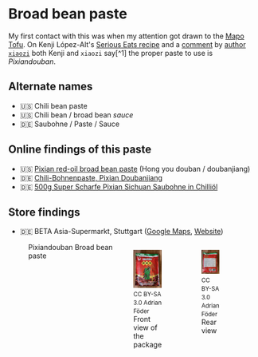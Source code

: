 # Broad bean paste

My first contact with this was when my attention got drawn to the [Mapo Tofu](../recipes/mapo-tofu.md). On Kenji López-Alt's [Serious Eats recipe](https://www.seriouseats.com/real-deal-mapo-dofu-tofu-chinese-sichuan-recipe) and a [comment](https://www.seriouseats.com/real-deal-mapo-dofu-tofu-chinese-sichuan-recipe#comment-5523380302) by [author `xiaozi`](https://disqus.com/by/xiaozi/) both Kenji and `xiaozi` say[^1] the proper paste to use is _Pixiandouban_.

## Alternate names

* 🇺🇸 Chili bean paste
* 🇺🇸 Chili bean / broad bean _sauce_
* 🇩🇪 Saubohne / Paste / Sauce

## Online findings of this paste

* 🇺🇸 <span itemprop="ingredient">[Pixian red-oil broad bean paste](https://themalamarket.com/collections/all/products/red-oil-pixian-chili-bean-paste-hong-you-doubanjiang) (Hong you douban / doubanjiang)</span>
* 🇩🇪 [Chili-Bohnenpaste, Pixian Doubanjiang](https://www.insiderasia.de/bohnenpaste-mit-chili-pixian-doubanjiang.html)
* 🇩🇪 [500g Super Scharfe Pixian Sichuan Saubohne in Chilliöl](https://www.ebay.de/itm/255117532580)

## Store findings

* 🇩🇪 BETA Asia-Supermarkt, Stuttgart ([Google Maps](https://goo.gl/maps/UwoeLhQNrwrqREye6), [Website](http://www.beta-asia-supermarkt.de/))

<figure role="group" style="display: flex">
  <figcaption>Pixiandouban Broad bean paste</figcaption>

  <figure style="flex: 1">
    <img src="photos/pixiandouban-broad-bean-paste-front.webp" alt="Front view of the packaging" />
    <footer><small>CC BY-SA 3.0 Adrian Föder</small></footer>
    <figcaption>Front view of the package</figcaption>
  </figure>

  <figure style="flex: 1">
    <img src="photos/pixiandouban-broad-bean-paste-back.webp" alt="Ingredients view of the packaging" />
    <footer><small>CC BY-SA 3.0 Adrian Föder</small></footer>
    <figcaption>Rear view</figcaption>
  </figure>
</figure>
